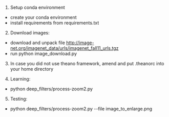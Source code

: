 1. Setup conda environment

  - create your conda environment
  - install requirements from requirements.txt

2. Download images:
  - download and unpack file http://image-net.org/imagenet_data/urls/imagenet_fall11_urls.tgz
  - run python image_download.py

3. In case you did not use theano framework, amend and put .theanorc into your home directory

4. Learning:
  - python deep_filters/process-zoom2.py
  
5. Testing:
  - python deep_filters/process-zoom2.py --file image_to_enlarge.png


